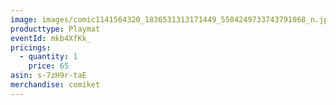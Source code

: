 ```yaml
---
image: images/comic1141564320_1836531313171449_5504249733743791068_n.jpg
producttype: Playmat
eventId: mkb4XfKk_
pricings:
  - quantity: 1
    price: 65
asin: s-7zH9r-taE
merchandise: comiket
---
```

